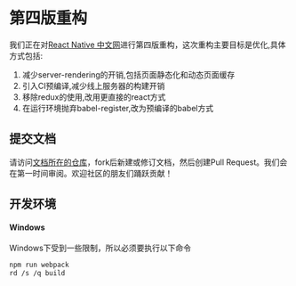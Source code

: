 # 第四版重构

我们正在对[React Native 中文网](http://react-native.cn/)进行第四版重构，这次重构主要目标是优化,具体方式包括:

1. 减少server-rendering的开销,包括页面静态化和动态页面缓存
2. 引入CI预编译,减少线上服务器的构建开销
3. 移除redux的使用,改用更直接的react方式
4. 在运行环境抛弃babel-register,改为预编译的babel方式

## 提交文档
请访问[文档所在的仓库](https://github.com/reactnativecn/react-native.cn/tree/stable/docs/docs)，fork后新建或修订文档，然后创建Pull Request。我们会在第一时间审阅。欢迎社区的朋友们踊跃贡献！

## 开发环境

#### Windows

Windows下受到一些限制，所以必须要执行以下命令

```bash
npm run webpack
rd /s /q build  
```
